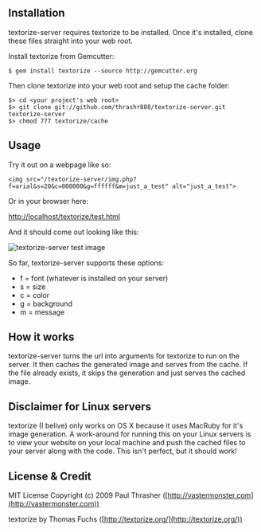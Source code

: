 
## Installation

textorize-server requires textorize to be installed. Once it's installed, clone these files straight into your web root.

Install textorize from Gemcutter:

    $ gem install textorize --source http://gemcutter.org

Then clone textorize into your web root and setup the cache folder:

    $> cd <your project's web root>
    $> git clone git://github.com/thrashr888/textorize-server.git textorize-server
    $> chmod 777 textorize/cache

## Usage

Try it out on a webpage like so:

    <img src="/textorize-server/img.php?f=arial&s=20&c=000000&g=ffffff&m=just_a_test" alt="just_a_test">

Or in your browser here:

[http://localhost/textorize/test.html](http://localhost/textorize/test.html)

And it should come out looking like this:

![textorize-server test image](http://vastermonster.com/images/textorize-server-test.png "textorize-server test image")

So far, textorize-server supports these options:

*  f = font (whatever is installed on your server)
*  s = size
*  c = color
*  g = background
*  m = message

## How it works

textorize-server turns the url into arguments for textorize to run on the server. It then caches the generated image and serves from the cache. If the file already exists, it skips the generation and just serves the cached image.

## Disclaimer for Linux servers

textorize (I belive) only works on OS X because it uses MacRuby for it's image generation. A work-around for running this on your Linux servers is to view your website on your local machine and push the cached files to your server along with the code. This isn't perfect, but it should work!

## License & Credit

MIT License
Copyright (c) 2009 Paul Thrasher ([http://vastermonster.com](http://vastermonster.com))

textorize by Thomas Fuchs ([http://textorize.org/](http://textorize.org/))
